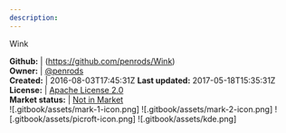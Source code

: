 ```yaml
---
description: 
---
```

Wink



**Github:** | (https://github.com/penrods/Wink)  
**Owner:** | [@penrods](https://github.com/penrods)  
**Created:** | 2016-08-03T17:45:31Z  **Last updated:** 2017-05-18T15:35:31Z  
**License:** | [Apache License 2.0](https://api.github.com/licenses/apache-2.0)  
**Market status:** | [Not in Market](https://market.mycroft.ai/skill/)  
 ![.gitbook/assets/mark-1-icon.png]  ![.gitbook/assets/mark-2-icon.png]  ![.gitbook/assets/picroft-icon.png]  ![.gitbook/assets/kde.png]  

